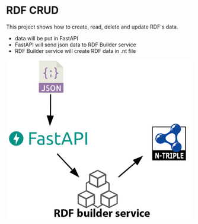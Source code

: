 # RDF CRUD

This project shows how to create, read, delete and update RDF's data.

- data will be put in FastAPI
- FastAPI will send json data to RDF Builder service
- RDF Builder service will create RDF data in .nt file

![This graph show how RDF file will create](Untitled-1.png "RDF builder graph")
